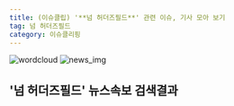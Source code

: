 ```yaml
---
title: (이슈클립) '**넘 허더즈필드**' 관련 이슈, 기사 모아 보기
tag: 넘 허더즈필드
category: 이슈클리핑
---
```

![wordcloud](https://s3.ap-northeast-2.amazonaws.com/lyrics101-wordcloud/2018-09-30-1538238637.png)
![news_img](https://user-images.githubusercontent.com/42597476/44507050-1206f400-a6e4-11e8-8d98-7ffbfebb353f.png)
## **'**넘 허더즈필드**'** 뉴스속보 검색결과

